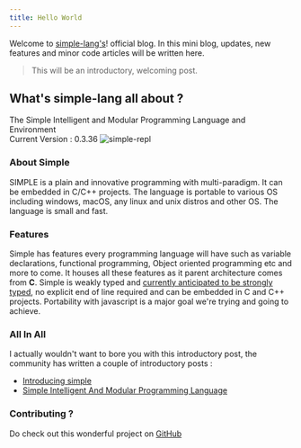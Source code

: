 ```yaml
---
title: Hello World
---
```


Welcome to [simple-lang's](https://github.com/simple-lang)! official blog. In this mini blog, updates, new features and minor code articles will be written here. 

<!-- more -->

> This will be an introductory, welcoming post.

## What's simple-lang all about ?

The Simple Intelligent and Modular Programming Language and Environment </br>
Current Version : 0.3.36
![simple-repl](https://i.imgur.com/qx5bbc3.png)

### About Simple
SIMPLE is a plain and innovative programming with multi-paradigm. It can be embedded in C/C++ projects. The language is portable to various OS including windows, macOS, any linux and unix distros and other OS. The language is small and fast.

### Features

Simple has features every programming language will have such as variable declarations, functional programming, Object oriented programming etc and more to come. It houses all these features as it parent architecture comes from **C**. Simple is weakly typed and [currently anticipated to be strongly typed](https://github.com/simple-lang/simple/issues/42), no explicit end of line required and can be embedded in C and C++ projects. Portability with javascript is a major goal we're trying and going to achieve.

### All In All

I actually wouldn't want to bore you with this introductory post, the community has written a couple of introductory posts :

+ [Introducing simple](https://dev.to/kvng_zeez/introducing-simple---a-new-programming-language--ld9)
+ [Simple Intelligent And Modular Programming Language](https://medium.com/@thecarisma/simple-simple-intelligent-and-modular-programming-language-and-environment-eed1a7551ec3)

### Contributing ?

Do check out this wonderful project on [GitHub](https://github.com/simple-lang)